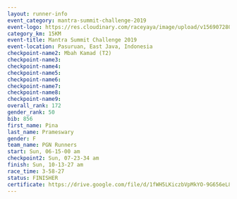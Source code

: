 ```yaml
---
layout: runner-info 
event_category: mantra-summit-challenge-2019 
event-logo: https://res.cloudinary.com/raceyaya/image/upload/v1569072809/logo/mantra-image_segrbx.jpg
category_km: 15KM 
event-title: Mantra Summit Challenge 2019 
event-location: Pasuruan, East Java, Indonesia 
checkpoint-name2: Mbah Kamad (T2) 
checkpoint-name3: 
checkpoint-name4: 
checkpoint-name5: 
checkpoint-name6: 
checkpoint-name7: 
checkpoint-name8: 
checkpoint-name9: 
overall_rank: 172
gender_rank: 50
bib: 856
first_name: Pina
last_name: Prameswary
gender: F
team_name: PGN Runners
start: Sun, 06-15-00 am
checkpoint2: Sun, 07-23-34 am
finish: Sun, 10-13-27 am
race_time: 3-58-27
status: FINISHER
certificate: https://drive.google.com/file/d/1fWH5LKiczbVpMkYO-9G656eL8eadWZWc/view?usp=sharing","Certifcate")
---
```

